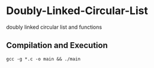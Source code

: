 # Doubly-Linked-Circular-List
 doubly linked circular list and functions

## Compilation and Execution

````
gcc -g *.c -o main && ./main 
`````
